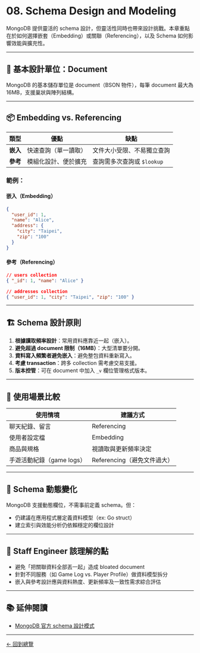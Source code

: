 # 08. Schema Design and Modeling

MongoDB 提供靈活的 schema 設計，但靈活性同時也帶來設計挑戰。本章重點在於如何選擇嵌套（Embedding）或關聯（Referencing），以及 Schema 如何影響效能與擴充性。

---

## 🧱 基本設計單位：Document

MongoDB 的基本儲存單位是 document（BSON 物件），每筆 document 最大為 16MB，支援巢狀與陣列結構。

---

## 📦 Embedding vs. Referencing

| 類型         | 優點                                      | 缺點                                   |
|--------------|-------------------------------------------|----------------------------------------|
| **嵌入**     | 快速查詢（單一讀取）                     | 文件大小受限、不易獨立查詢             |
| **參考**     | 模組化設計、便於擴充                     | 查詢需多次查詢或 `$lookup`              |

### 範例：

#### 嵌入（Embedding）

```json
{
  "user_id": 1,
  "name": "Alice",
  "address": {
    "city": "Taipei",
    "zip": "100"
  }
}
```

#### 參考（Referencing）

```json
// users collection
{ "_id": 1, "name": "Alice" }

// addresses collection
{ "user_id": 1, "city": "Taipei", "zip": "100" }
```

---

## 🏗️ Schema 設計原則

1. **根據讀取頻率設計**：常用資料應靠近一起（嵌入）。
2. **避免超過 document 限制（16MB）**：大型清單要分開。
3. **資料寫入頻繁者避免嵌入**：避免整包資料重新寫入。
4. **考慮 transaction**：跨多 collection 需考慮交易支援。
5. **版本控管**：可在 document 中加入 `_v` 欄位管理格式版本。

---

## 🧠 使用場景比較

| 使用情境                       | 建議方式     |
|------------------------------|--------------|
| 聊天紀錄、留言                | Referencing  |
| 使用者設定檔                  | Embedding    |
| 商品與規格                    | 視讀取與更新頻率決定 |
| 手遊活動紀錄（game logs）     | Referencing（避免文件過大）|

---

## 🔄 Schema 動態變化

MongoDB 支援動態欄位，不需事前定義 schema。但：

- 仍建議在應用程式層定義資料模型（ex: Go struct）
- 建立索引與效能分析仍依賴穩定的欄位設計

---

## 🧠 Staff Engineer 該理解的點

- 避免「把關聯資料全部丟一起」造成 bloated document
- 針對不同服務（如 Game Log vs. Player Profile）做資料模型拆分
- 嵌入與參考設計應與資料熱度、更新頻率及一致性需求綜合評估

---

## 📚 延伸閱讀

- [MongoDB 官方 schema 設計模式](https://www.mongodb.com/blog/post/6-rules-of-thumb-for-mongodb-schema-design-part-1)

---

[← 回到總覽](../Mongo_Summary.md)
